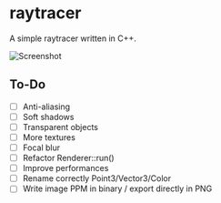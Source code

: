 # raytracer

A simple raytracer written in C++.

![Screenshot](https://raw.githubusercontent.com/theolepage/raytracer/master/docs/screenshot2.png)  

## To-Do

- [ ] Anti-aliasing
- [ ] Soft shadows
- [ ] Transparent objects
- [ ] More textures
- [ ] Focal blur
- [ ] Refactor Renderer::run()
- [ ] Improve performances
- [ ] Rename correctly Point3/Vector3/Color
- [ ] Write image PPM in binary / export directly in PNG